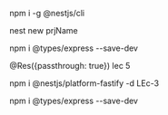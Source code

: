 npm i -g @nestjs/cli

nest new prjName

npm i @types/express --save-dev

@Res({passthrough: true}) lec 5


npm i @nestjs/platform-fastify -d LEc-3


npm i @types/express --save-dev